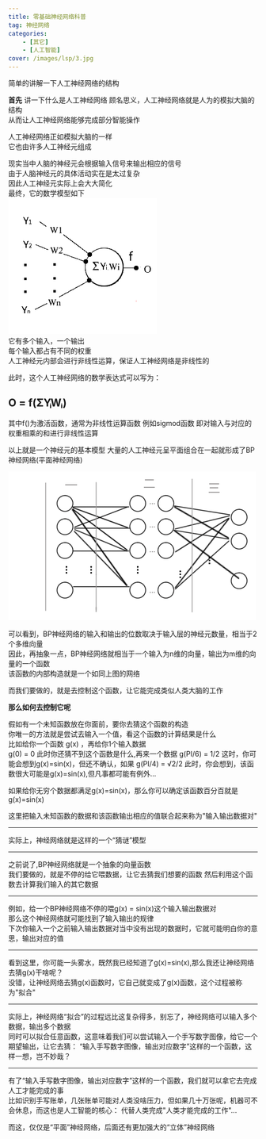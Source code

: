 ```yaml
---
title: 零基础神经网络科普
tag: 神经网络
categories: 
    - [其它]
    - [人工智能]
cover: /images/lsp/3.jpg
---
```


简单的讲解一下人工神经网络的结构
<!--more-->


__首先__ 讲一下什么是人工神经网络
顾名思义，人工神经网络就是人为的模拟大脑的结构  
从而让人工神经网络能够完成部分智能操作  

人工神经网络正如模拟大脑的一样  
它也由许多人工神经元组成    


现实当中人脑的神经元会根据输入信号来输出相应的信号  
由于人脑神经元的具体活动实在是太过复杂  
因此人工神经元实际上会大大简化  
最终，它的数学模型如下  
![](零基础神经网络科普/0.gif)   
它有多个输入，一个输出  
每个输入都占有不同的权重    
人工神经元内部会进行非线性运算，保证人工神经网络是非线性的

此时，这个人工神经网络的数学表达式可以写为：

O = f(ΣYᵢWᵢ) 
---
其中f()为激活函数，通常为非线性运算函数 
例如sigmod函数
即对输入与对应的权重相乘的和进行非线性运算

以上就是一个神经元的基本模型
大量的人工神经元呈平面组合在一起就形成了BP神经网络(平面神经网络)

![](零基础神经网络科普/1.gif)

可以看到，BP神经网络的输入和输出的位数取决于输入层的神经元数量，相当于2个多维向量   
因此，再抽象一点，BP神经网络就相当于一个输入为n维的向量，输出为m维的向量的一个函数  
该函数的内部构造就是一个如同上图的网络  


而我们要做的，就是去控制这个函数，让它能完成类似人类大脑的工作  

__那么如何去控制它呢__  


假如有一个未知函数放在你面前，要你去猜这个函数的构造    
你唯一的方法就是尝试去输入一个值，看这个函数的计算结果是什么    
比如给你一个函数 g(x) ，再给你1个输入数据  
    g(0) = 0
此时你还猜不到这个函数是什么,再来一个数据
    g(PI/6) = 1/2
这时，你可能会想到g(x)=sin(x)，但还不确认，如果
    g(PI/4) = √2/2
此时，你会想到，该函数很大可能是g(x)=sin(x),但凡事都可能有例外...

如果给你无穷个数据都满足g(x)=sin(x)，那么你可以确定该函数百分百就是g(x)=sin(x)

这里把输入未知函数的数据和该函数输出相应的值联合起来称为"输入输出数据对"
***
实际上，神经网络就是这样的一个“猜谜”模型    
***
之前说了,BP神经网络就是一个抽象的向量函数   
我们要做的，就是不停的给它喂数据，让它去猜我们想要的函数
然后利用这个函数去计算我们输入的其它数据 
***
例如，给一个BP神经网络不停的喂g(x) = sin(x)这个输入输出数据对   
那么这个神经网络就可能找到了输入输出的规律  
下次你输入一个之前输入输出数据对当中没有出现的数据时，它就可能明白你的意思，输出对应的值    
***
看到这里，你可能一头雾水，既然我已经知道了g(x)=sin(x),那么我还让神经网络去猜g(x)干啥呢？    
没错，让神经网络去猜g(x)函数时，它自己就变成了g(x)函数，这个过程被称为"拟合"    
***
实际上，神经网络“拟合”的过程远比这复杂得多，别忘了，神经网络可以输入多个数据，输出多个数据  
同时可以拟合任意函数，这意味着我们可以尝试输入一个手写数字图像，给它一个期望输出，让它去猜：
“输入手写数字图像，输出对应数字”这样的一个函数，这样一想，岂不妙哉？    
***
有了“输入手写数字图像，输出对应数字”这样的一个函数，我们就可以拿它去完成人工才能完成的事    
比如识别手写账单，几张账单可能对人类没啥压力，但如果几十万张呢，机器可不会休息，而这也是人工智能的核心：
代替人类完成"人类才能完成的工作"...   

而这，仅仅是“平面”神经网络，后面还有更加强大的“立体”神经网络
